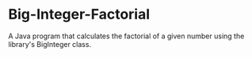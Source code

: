 # Big-Integer-Factorial
A Java program that calculates the factorial of a given number using the library's BigInteger class.
